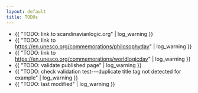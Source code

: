 ```yaml
---
layout: default
title: TODOs
---
```

- {{ "TODO: link to scandinavianlogic.org" | log_warning }}
- {{ "TODO: link to https://en.unesco.org/commemorations/philosophyday" | log_warning }}
- {{ "TODO: link to https://en.unesco.org/commemorations/worldlogicday" | log_warning }}
- {{ "TODO: validate published page" | log_warning }}
- {{ "TODO: check validation test---duplicate title tag not detected for example" | log_warning }}
- {{ "TODO: last modified" | log_warning }}
